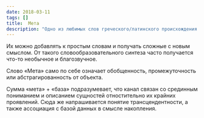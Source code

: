 ```yaml
---
date: 2018-03-11
tags: []
title:  Мета
description: "Одно из любимых слов греческого/латинского происхождения у Мартына. Примеры: интра-, квази-, онто-, омни-, эпи-, пост-, транс-, прото-, а- и так далее."
---
```

Их можно добавлять к простым словам и получать сложные с новым смыслом. От такого словообразовательного синтеза часто получается что-то необычное и благозвучное.

Слово «Мета» само по себе означает обобщенность, промежуточность или абстрагированность от объекта.

Сумма «мета» + «база» подразумевает, что канал связан со срединным пониманием и описанием сущностей отностительно их крайних проявлений. Сюда же напрашивается понятие трансцендентности, а также ассоциация с базой данных в смысле накопления.

